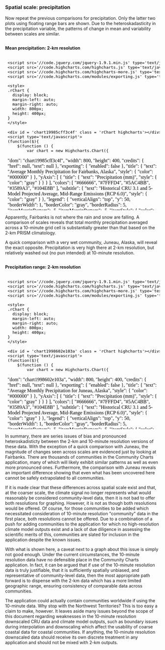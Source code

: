 






##
##
### Spatial scale: precipitation

Now repeat the previous comparisons for precipitation.
Only the latter two plots using floating range bars are shown.
Due to the heteroskadasticity in the precipitation variable, the patterns of change in mean and variability between scales are similar.

##
#### Mean precipitation: 2-km resolution

<iframe srcdoc=' &lt;!doctype HTML&gt;
&lt;meta charset = &#039;utf-8&#039;&gt;
&lt;html&gt;
  &lt;head&gt;
    
    &lt;script src=&#039;//code.jquery.com/jquery-1.9.1.min.js&#039; type=&#039;text/javascript&#039;&gt;&lt;/script&gt;
    &lt;script src=&#039;//code.highcharts.com/highcharts.js&#039; type=&#039;text/javascript&#039;&gt;&lt;/script&gt;
    &lt;script src=&#039;//code.highcharts.com/highcharts-more.js&#039; type=&#039;text/javascript&#039;&gt;&lt;/script&gt;
    &lt;script src=&#039;//code.highcharts.com/modules/exporting.js&#039; type=&#039;text/javascript&#039;&gt;&lt;/script&gt;
    
    &lt;style&gt;
    .rChart {
      display: block;
      margin-left: auto; 
      margin-right: auto;
      width: 800px;
      height: 400px;
    }  
    &lt;/style&gt;
    
  &lt;/head&gt;
  &lt;body &gt;
    
    &lt;div id = &#039;chart19985cff3c4f&#039; class = &#039;rChart highcharts&#039;&gt;&lt;/div&gt;    
    &lt;script type=&#039;text/javascript&#039;&gt;
    (function($){
        $(function () {
            var chart = new Highcharts.Chart({
 &quot;dom&quot;: &quot;chart19985cff3c4f&quot;,
&quot;width&quot;:            800,
&quot;height&quot;:            400,
&quot;credits&quot;: {
 &quot;href&quot;: null,
&quot;text&quot;: null 
},
&quot;exporting&quot;: {
 &quot;enabled&quot;: false 
},
&quot;title&quot;: {
 &quot;text&quot;: &quot;Average Monthly Precipitation for Fairbanks, Alaska&quot;,
&quot;style&quot;: {
 &quot;color&quot;: &quot;#000000&quot; 
} 
},
&quot;yAxis&quot;: [
 {
 &quot;title&quot;: {
 &quot;text&quot;: &quot;Precipitation (mm)&quot;,
&quot;style&quot;: {
 &quot;color&quot;: &quot;gray&quot; 
} 
} 
} 
],
&quot;colors&quot;: [ &quot;#666666&quot;, &quot;#7FFFD4&quot;, &quot;#5AC4BB&quot;, &quot;#3589A3&quot;, &quot;#104E8B&quot; ],
&quot;subtitle&quot;: {
 &quot;text&quot;: &quot;Historical CRU 3.1 and 5-Model Projected Average, Mid-Range Emissions (RCP 6.0)&quot;,
&quot;style&quot;: {
 &quot;color&quot;: &quot;gray&quot; 
} 
},
&quot;legend&quot;: {
 &quot;verticalAlign&quot;: &quot;top&quot;,
&quot;y&quot;:             50,
&quot;borderWidth&quot;:              1,
&quot;borderColor&quot;: &quot;gray&quot;,
&quot;borderRadius&quot;:              5,
&quot;itemMarginBottom&quot;:             -5,
&quot;itemMarginBottom&quot;:             -5,
&quot;itemStyle&quot;: {
 &quot;color&quot;: &quot;gray&quot; 
} 
},
&quot;xAxis&quot;: [
 {
 &quot;categories&quot;: [ &quot;Jan&quot;, &quot;Feb&quot;, &quot;Mar&quot;, &quot;Apr&quot;, &quot;May&quot;, &quot;Jun&quot;, &quot;Jul&quot;, &quot;Aug&quot;, &quot;Sep&quot;, &quot;Oct&quot;, &quot;Nov&quot;, &quot;Dec&quot; ],
&quot;title&quot;: {
 &quot;text&quot;: &quot;Due to variability among climate models and among years in a natural climate system, these graphs are useful for examining trends over time, rather than for precisely&lt;br&gt;predicting monthly or yearly values. For more information on derivation, reliability, and variability among these projections, please visit www.snap.uaf.edu.&quot;,
&quot;style&quot;: {
 &quot;color&quot;: &quot;gray&quot;,
&quot;fontWeight&quot;: &quot;normal&quot;,
&quot;fontSize&quot;: &quot;8px&quot; 
} 
} 
} 
],
&quot;series&quot;: [
 {
 &quot;data&quot;: [
 [
              0,
            46 
],
[
              2,
            29 
],
[
              0,
            29 
],
[
              0,
            17 
],
[
              2,
            46 
],
[
             11,
            71 
],
[
             18,
           109 
],
[
             15,
           132 
],
[
              3,
            63 
],
[
              3,
            56 
],
[
              3,
            40 
],
[
              0,
            44 
] 
],
&quot;name&quot;: &quot;1960-1989&quot;,
&quot;type&quot;: &quot;columnrange&quot; 
},
{
 &quot;data&quot;: [
 [
              5,
            37 
],
[
              3,
            36 
],
[
              4,
            28 
],
[
              1,
            22 
],
[
              3,
            43 
],
[
             12,
            87 
],
[
             18,
           128 
],
[
             15,
           102 
],
[
              3,
            84 
],
[
              9,
            56 
],
[
              6,
            44 
],
[
              6,
            49 
] 
],
&quot;name&quot;: &quot;2010-2019&quot;,
&quot;type&quot;: &quot;columnrange&quot; 
},
{
 &quot;data&quot;: [
 [
              3,
            57 
],
[
              4,
            43 
],
[
              4,
            30 
],
[
              2,
            18 
],
[
              5,
            49 
],
[
             15,
            82 
],
[
             26,
           100 
],
[
             22,
           123 
],
[
             11,
            56 
],
[
             11,
            60 
],
[
              7,
            54 
],
[
              6,
            51 
] 
],
&quot;name&quot;: &quot;2040-2049&quot;,
&quot;type&quot;: &quot;columnrange&quot; 
},
{
 &quot;data&quot;: [
 [
              6,
            52 
],
[
              3,
            31 
],
[
              2,
            26 
],
[
              2,
            18 
],
[
              7,
            70 
],
[
             12,
           110 
],
[
             18,
           146 
],
[
             10,
           112 
],
[
              8,
            83 
],
[
              9,
            71 
],
[
              9,
            43 
],
[
              8,
            51 
] 
],
&quot;name&quot;: &quot;2060-2069&quot;,
&quot;type&quot;: &quot;columnrange&quot; 
},
{
 &quot;data&quot;: [
 [
              3,
            41 
],
[
              3,
            46 
],
[
              4,
            21 
],
[
              2,
            24 
],
[
              8,
            52 
],
[
              6,
           113 
],
[
             25,
           117 
],
[
             18,
           134 
],
[
             12,
            70 
],
[
             12,
            74 
],
[
              9,
            52 
],
[
              7,
            49 
] 
],
&quot;name&quot;: &quot;2090-2099&quot;,
&quot;type&quot;: &quot;columnrange&quot; 
} 
],
&quot;chart&quot;: {
 &quot;width&quot;:            850,
&quot;height&quot;:            500,
&quot;renderTo&quot;: &quot;chart19985cff3c4f&quot; 
},
&quot;id&quot;: &quot;chart19985cff3c4f&quot; 
});
        });
    })(jQuery);
&lt;/script&gt;
    
    &lt;script&gt;&lt;/script&gt;    
  &lt;/body&gt;
&lt;/html&gt; ' scrolling='no' frameBorder='0' seamless class='rChart  highcharts  ' id='iframe-chart19985cff3c4f'> </iframe>
 <style>iframe.rChart{ width: 100%; height: 400px;}</style>

##
#### Mean precipitation: 10-minute resolution

<iframe srcdoc=' &lt;!doctype HTML&gt;
&lt;meta charset = &#039;utf-8&#039;&gt;
&lt;html&gt;
  &lt;head&gt;
    
    &lt;script src=&#039;//code.jquery.com/jquery-1.9.1.min.js&#039; type=&#039;text/javascript&#039;&gt;&lt;/script&gt;
    &lt;script src=&#039;//code.highcharts.com/highcharts.js&#039; type=&#039;text/javascript&#039;&gt;&lt;/script&gt;
    &lt;script src=&#039;//code.highcharts.com/highcharts-more.js&#039; type=&#039;text/javascript&#039;&gt;&lt;/script&gt;
    &lt;script src=&#039;//code.highcharts.com/modules/exporting.js&#039; type=&#039;text/javascript&#039;&gt;&lt;/script&gt;
    
    &lt;style&gt;
    .rChart {
      display: block;
      margin-left: auto; 
      margin-right: auto;
      width: 800px;
      height: 400px;
    }  
    &lt;/style&gt;
    
  &lt;/head&gt;
  &lt;body &gt;
    
    &lt;div id = &#039;chart19986b40568b&#039; class = &#039;rChart highcharts&#039;&gt;&lt;/div&gt;    
    &lt;script type=&#039;text/javascript&#039;&gt;
    (function($){
        $(function () {
            var chart = new Highcharts.Chart({
 &quot;dom&quot;: &quot;chart19986b40568b&quot;,
&quot;width&quot;:            800,
&quot;height&quot;:            400,
&quot;credits&quot;: {
 &quot;href&quot;: null,
&quot;text&quot;: null 
},
&quot;exporting&quot;: {
 &quot;enabled&quot;: false 
},
&quot;title&quot;: {
 &quot;text&quot;: &quot;Average Monthly Precipitation for Fairbanks, Alaska&quot;,
&quot;style&quot;: {
 &quot;color&quot;: &quot;#000000&quot; 
} 
},
&quot;yAxis&quot;: [
 {
 &quot;title&quot;: {
 &quot;text&quot;: &quot;Precipitation (mm)&quot;,
&quot;style&quot;: {
 &quot;color&quot;: &quot;gray&quot; 
} 
} 
} 
],
&quot;colors&quot;: [ &quot;#666666&quot;, &quot;#7FFFD4&quot;, &quot;#5AC4BB&quot;, &quot;#3589A3&quot;, &quot;#104E8B&quot; ],
&quot;subtitle&quot;: {
 &quot;text&quot;: &quot;Historical CRU 3.1 and 5-Model Projected Average, Mid-Range Emissions (RCP 6.0)&quot;,
&quot;style&quot;: {
 &quot;color&quot;: &quot;gray&quot; 
} 
},
&quot;legend&quot;: {
 &quot;verticalAlign&quot;: &quot;top&quot;,
&quot;y&quot;:             50,
&quot;borderWidth&quot;:              1,
&quot;borderColor&quot;: &quot;gray&quot;,
&quot;borderRadius&quot;:              5,
&quot;itemMarginBottom&quot;:             -5,
&quot;itemMarginBottom&quot;:             -5,
&quot;itemStyle&quot;: {
 &quot;color&quot;: &quot;gray&quot; 
} 
},
&quot;xAxis&quot;: [
 {
 &quot;categories&quot;: [ &quot;Jan&quot;, &quot;Feb&quot;, &quot;Mar&quot;, &quot;Apr&quot;, &quot;May&quot;, &quot;Jun&quot;, &quot;Jul&quot;, &quot;Aug&quot;, &quot;Sep&quot;, &quot;Oct&quot;, &quot;Nov&quot;, &quot;Dec&quot; ],
&quot;title&quot;: {
 &quot;text&quot;: &quot;Due to variability among climate models and among years in a natural climate system, these graphs are useful for examining trends over time, rather than for precisely&lt;br&gt;predicting monthly or yearly values. For more information on derivation, reliability, and variability among these projections, please visit www.snap.uaf.edu.&quot;,
&quot;style&quot;: {
 &quot;color&quot;: &quot;gray&quot;,
&quot;fontWeight&quot;: &quot;normal&quot;,
&quot;fontSize&quot;: &quot;8px&quot; 
} 
} 
} 
],
&quot;series&quot;: [
 {
 &quot;data&quot;: [
 [
             10,
            62 
],
[
              8,
            58 
],
[
              5,
            52 
],
[
              6,
            78 
],
[
              3,
            73 
],
[
             21,
           126 
],
[
             15,
           119 
],
[
             28,
           128 
],
[
             31,
            96 
],
[
             14,
            98 
],
[
             20,
            74 
],
[
              8,
            62 
] 
],
&quot;name&quot;: &quot;1960-1989&quot;,
&quot;type&quot;: &quot;columnrange&quot; 
},
{
 &quot;data&quot;: [
 [
              6,
            76 
],
[
              8,
            64 
],
[
             11,
            50 
],
[
             11,
            62 
],
[
              9,
            80 
],
[
             10,
           165 
],
[
             15,
           158 
],
[
             25,
           190 
],
[
             27,
           121 
],
[
             14,
           100 
],
[
             17,
            98 
],
[
             15,
            66 
] 
],
&quot;name&quot;: &quot;2010-2019&quot;,
&quot;type&quot;: &quot;columnrange&quot; 
},
{
 &quot;data&quot;: [
 [
              6,
            77 
],
[
             13,
            53 
],
[
              8,
            50 
],
[
             16,
            71 
],
[
             11,
           101 
],
[
             18,
           135 
],
[
             17,
           130 
],
[
             29,
           163 
],
[
             34,
           124 
],
[
             16,
           123 
],
[
              9,
            82 
],
[
             10,
            76 
] 
],
&quot;name&quot;: &quot;2040-2049&quot;,
&quot;type&quot;: &quot;columnrange&quot; 
},
{
 &quot;data&quot;: [
 [
              7,
            67 
],
[
             13,
            68 
],
[
             10,
            48 
],
[
              6,
            64 
],
[
             13,
           112 
],
[
             21,
           136 
],
[
             13,
           137 
],
[
             15,
           168 
],
[
             16,
           134 
],
[
             26,
            95 
],
[
             24,
            86 
],
[
             20,
            78 
] 
],
&quot;name&quot;: &quot;2060-2069&quot;,
&quot;type&quot;: &quot;columnrange&quot; 
},
{
 &quot;data&quot;: [
 [
             11,
            88 
],
[
              8,
            84 
],
[
             10,
            57 
],
[
              7,
            71 
],
[
             10,
           114 
],
[
             27,
           176 
],
[
             28,
           148 
],
[
             42,
           210 
],
[
             30,
           147 
],
[
             22,
           103 
],
[
             14,
           132 
],
[
             22,
            93 
] 
],
&quot;name&quot;: &quot;2090-2099&quot;,
&quot;type&quot;: &quot;columnrange&quot; 
} 
],
&quot;chart&quot;: {
 &quot;width&quot;:            850,
&quot;height&quot;:            500,
&quot;renderTo&quot;: &quot;chart19986b40568b&quot; 
},
&quot;id&quot;: &quot;chart19986b40568b&quot; 
});
        });
    })(jQuery);
&lt;/script&gt;
    
    &lt;script&gt;&lt;/script&gt;    
  &lt;/body&gt;
&lt;/html&gt; ' scrolling='no' frameBorder='0' seamless class='rChart  highcharts  ' id='iframe-chart19986b40568b'> </iframe>
 <style>iframe.rChart{ width: 100%; height: 400px;}</style>

Apparently, Fairbanks is not where the rain and snow are falling.
A comparison of scales reveals that total monthly precipitation averaged across a 10-minute grid cell is substantially greater than that based on the 2-km PRISM climatology.

A quick comparison with a very wet community, Juneau, Alaska, will reveal the exact opposite.
Precipitation is very high there at 2-km resolution, but relatively washed out (no pun intended) at 10-minute resolution.

##
#### Precipitation range: 2-km resolution

<iframe srcdoc=' &lt;!doctype HTML&gt;
&lt;meta charset = &#039;utf-8&#039;&gt;
&lt;html&gt;
  &lt;head&gt;
    
    &lt;script src=&#039;//code.jquery.com/jquery-1.9.1.min.js&#039; type=&#039;text/javascript&#039;&gt;&lt;/script&gt;
    &lt;script src=&#039;//code.highcharts.com/highcharts.js&#039; type=&#039;text/javascript&#039;&gt;&lt;/script&gt;
    &lt;script src=&#039;//code.highcharts.com/highcharts-more.js&#039; type=&#039;text/javascript&#039;&gt;&lt;/script&gt;
    &lt;script src=&#039;//code.highcharts.com/modules/exporting.js&#039; type=&#039;text/javascript&#039;&gt;&lt;/script&gt;
    
    &lt;style&gt;
    .rChart {
      display: block;
      margin-left: auto; 
      margin-right: auto;
      width: 800px;
      height: 400px;
    }  
    &lt;/style&gt;
    
  &lt;/head&gt;
  &lt;body &gt;
    
    &lt;div id = &#039;chart1998602e103a&#039; class = &#039;rChart highcharts&#039;&gt;&lt;/div&gt;    
    &lt;script type=&#039;text/javascript&#039;&gt;
    (function($){
        $(function () {
            var chart = new Highcharts.Chart({
 &quot;dom&quot;: &quot;chart1998602e103a&quot;,
&quot;width&quot;:            800,
&quot;height&quot;:            400,
&quot;credits&quot;: {
 &quot;href&quot;: null,
&quot;text&quot;: null 
},
&quot;exporting&quot;: {
 &quot;enabled&quot;: false 
},
&quot;title&quot;: {
 &quot;text&quot;: &quot;Average Monthly Precipitation for Juneau, Alaska&quot;,
&quot;style&quot;: {
 &quot;color&quot;: &quot;#000000&quot; 
} 
},
&quot;yAxis&quot;: [
 {
 &quot;title&quot;: {
 &quot;text&quot;: &quot;Precipitation (mm)&quot;,
&quot;style&quot;: {
 &quot;color&quot;: &quot;gray&quot; 
} 
} 
} 
],
&quot;colors&quot;: [ &quot;#666666&quot;, &quot;#7FFFD4&quot;, &quot;#5AC4BB&quot;, &quot;#3589A3&quot;, &quot;#104E8B&quot; ],
&quot;subtitle&quot;: {
 &quot;text&quot;: &quot;Historical CRU 3.1 and 5-Model Projected Average, Mid-Range Emissions (RCP 6.0)&quot;,
&quot;style&quot;: {
 &quot;color&quot;: &quot;gray&quot; 
} 
},
&quot;legend&quot;: {
 &quot;verticalAlign&quot;: &quot;top&quot;,
&quot;y&quot;:             50,
&quot;borderWidth&quot;:              1,
&quot;borderColor&quot;: &quot;gray&quot;,
&quot;borderRadius&quot;:              5,
&quot;itemMarginBottom&quot;:             -5,
&quot;itemMarginBottom&quot;:             -5,
&quot;itemStyle&quot;: {
 &quot;color&quot;: &quot;gray&quot; 
} 
},
&quot;xAxis&quot;: [
 {
 &quot;categories&quot;: [ &quot;Jan&quot;, &quot;Feb&quot;, &quot;Mar&quot;, &quot;Apr&quot;, &quot;May&quot;, &quot;Jun&quot;, &quot;Jul&quot;, &quot;Aug&quot;, &quot;Sep&quot;, &quot;Oct&quot;, &quot;Nov&quot;, &quot;Dec&quot; ],
&quot;title&quot;: {
 &quot;text&quot;: &quot;Due to variability among climate models and among years in a natural climate system, these graphs are useful for examining trends over time, rather than for precisely&lt;br&gt;predicting monthly or yearly values. For more information on derivation, reliability, and variability among these projections, please visit www.snap.uaf.edu.&quot;,
&quot;style&quot;: {
 &quot;color&quot;: &quot;gray&quot;,
&quot;fontWeight&quot;: &quot;normal&quot;,
&quot;fontSize&quot;: &quot;8px&quot; 
} 
} 
} 
],
&quot;series&quot;: [
 {
 &quot;data&quot;: [
 [
          111.5,
         280.5 
],
[
           73.6,
         238.4 
],
[
           92.4,
         225.6 
],
[
           85.9,
         192.1 
],
[
           95.3,
         174.7 
],
[
           70.7,
         141.3 
],
[
           95.6,
         206.4 
],
[
          106.8,
         279.2 
],
[
          185.3,
         392.7 
],
[
          229.8,
         462.2 
],
[
          142.7,
         355.3 
],
[
          113.9,
         296.1 
] 
],
&quot;name&quot;: &quot;1960-1989&quot;,
&quot;type&quot;: &quot;columnrange&quot; 
},
{
 &quot;data&quot;: [
 [
            103,
           289 
],
[
           74.1,
         245.9 
],
[
             84,
           210 
],
[
           74.6,
         199.4 
],
[
           63.9,
         180.1 
],
[
           57.8,
         178.2 
],
[
           76.8,
         201.2 
],
[
          110.4,
         245.6 
],
[
          193.9,
         352.1 
],
[
          231.7,
         470.3 
],
[
          146.8,
         347.2 
],
[
          122.2,
         281.8 
] 
],
&quot;name&quot;: &quot;2010-2019&quot;,
&quot;type&quot;: &quot;columnrange&quot; 
},
{
 &quot;data&quot;: [
 [
          116.4,
         279.6 
],
[
           99.5,
         256.5 
],
[
           90.5,
         215.5 
],
[
           97.6,
         214.4 
],
[
           74.3,
         199.7 
],
[
             49,
           147 
],
[
           94.6,
         219.4 
],
[
            119,
           291 
],
[
          231.1,
         428.9 
],
[
          234.4,
         523.6 
],
[
          149.3,
         320.7 
],
[
          127.4,
         298.6 
] 
],
&quot;name&quot;: &quot;2040-2049&quot;,
&quot;type&quot;: &quot;columnrange&quot; 
},
{
 &quot;data&quot;: [
 [
          129.1,
         292.9 
],
[
           93.8,
         222.2 
],
[
           96.4,
         233.6 
],
[
          110.9,
         223.1 
],
[
           76.5,
         187.5 
],
[
           75.5,
         168.5 
],
[
           88.9,
         219.1 
],
[
           92.3,
         285.7 
],
[
            191,
           367 
],
[
          261.9,
         476.1 
],
[
            169,
           389 
],
[
          118.8,
         301.2 
] 
],
&quot;name&quot;: &quot;2060-2069&quot;,
&quot;type&quot;: &quot;columnrange&quot; 
},
{
 &quot;data&quot;: [
 [
          121.8,
         278.2 
],
[
            103,
           241 
],
[
          112.8,
         233.2 
],
[
           84.6,
         231.4 
],
[
           86.8,
         215.2 
],
[
           50.5,
         179.5 
],
[
           92.2,
         211.8 
],
[
          110.7,
         337.3 
],
[
          219.4,
         434.6 
],
[
          295.1,
         550.9 
],
[
          164.2,
         361.8 
],
[
          141.4,
         302.6 
] 
],
&quot;name&quot;: &quot;2090-2099&quot;,
&quot;type&quot;: &quot;columnrange&quot; 
} 
],
&quot;chart&quot;: {
 &quot;width&quot;:            850,
&quot;height&quot;:            500,
&quot;renderTo&quot;: &quot;chart1998602e103a&quot; 
},
&quot;id&quot;: &quot;chart1998602e103a&quot; 
});
        });
    })(jQuery);
&lt;/script&gt;
    
    &lt;script&gt;&lt;/script&gt;    
  &lt;/body&gt;
&lt;/html&gt; ' scrolling='no' frameBorder='0' seamless class='rChart  highcharts  ' id='iframe-chart1998602e103a'> </iframe>
 <style>iframe.rChart{ width: 100%; height: 400px;}</style>

##
#### Precipitation range: 10-minute resolution

<iframe srcdoc=' &lt;!doctype HTML&gt;
&lt;meta charset = &#039;utf-8&#039;&gt;
&lt;html&gt;
  &lt;head&gt;
    
    &lt;script src=&#039;//code.jquery.com/jquery-1.9.1.min.js&#039; type=&#039;text/javascript&#039;&gt;&lt;/script&gt;
    &lt;script src=&#039;//code.highcharts.com/highcharts.js&#039; type=&#039;text/javascript&#039;&gt;&lt;/script&gt;
    &lt;script src=&#039;//code.highcharts.com/highcharts-more.js&#039; type=&#039;text/javascript&#039;&gt;&lt;/script&gt;
    &lt;script src=&#039;//code.highcharts.com/modules/exporting.js&#039; type=&#039;text/javascript&#039;&gt;&lt;/script&gt;
    
    &lt;style&gt;
    .rChart {
      display: block;
      margin-left: auto; 
      margin-right: auto;
      width: 800px;
      height: 400px;
    }  
    &lt;/style&gt;
    
  &lt;/head&gt;
  &lt;body &gt;
    
    &lt;div id = &#039;chart1998398c35b7&#039; class = &#039;rChart highcharts&#039;&gt;&lt;/div&gt;    
    &lt;script type=&#039;text/javascript&#039;&gt;
    (function($){
        $(function () {
            var chart = new Highcharts.Chart({
 &quot;dom&quot;: &quot;chart1998398c35b7&quot;,
&quot;width&quot;:            800,
&quot;height&quot;:            400,
&quot;credits&quot;: {
 &quot;href&quot;: null,
&quot;text&quot;: null 
},
&quot;exporting&quot;: {
 &quot;enabled&quot;: false 
},
&quot;title&quot;: {
 &quot;text&quot;: &quot;Average Monthly Precipitation for Juneau, Alaska&quot;,
&quot;style&quot;: {
 &quot;color&quot;: &quot;#000000&quot; 
} 
},
&quot;yAxis&quot;: [
 {
 &quot;title&quot;: {
 &quot;text&quot;: &quot;Precipitation (mm)&quot;,
&quot;style&quot;: {
 &quot;color&quot;: &quot;gray&quot; 
} 
} 
} 
],
&quot;colors&quot;: [ &quot;#666666&quot;, &quot;#7FFFD4&quot;, &quot;#5AC4BB&quot;, &quot;#3589A3&quot;, &quot;#104E8B&quot; ],
&quot;subtitle&quot;: {
 &quot;text&quot;: &quot;Historical CRU 3.1 and 5-Model Projected Average, Mid-Range Emissions (RCP 6.0)&quot;,
&quot;style&quot;: {
 &quot;color&quot;: &quot;gray&quot; 
} 
},
&quot;legend&quot;: {
 &quot;verticalAlign&quot;: &quot;top&quot;,
&quot;y&quot;:             50,
&quot;borderWidth&quot;:              1,
&quot;borderColor&quot;: &quot;gray&quot;,
&quot;borderRadius&quot;:              5,
&quot;itemMarginBottom&quot;:             -5,
&quot;itemMarginBottom&quot;:             -5,
&quot;itemStyle&quot;: {
 &quot;color&quot;: &quot;gray&quot; 
} 
},
&quot;xAxis&quot;: [
 {
 &quot;categories&quot;: [ &quot;Jan&quot;, &quot;Feb&quot;, &quot;Mar&quot;, &quot;Apr&quot;, &quot;May&quot;, &quot;Jun&quot;, &quot;Jul&quot;, &quot;Aug&quot;, &quot;Sep&quot;, &quot;Oct&quot;, &quot;Nov&quot;, &quot;Dec&quot; ],
&quot;title&quot;: {
 &quot;text&quot;: &quot;Due to variability among climate models and among years in a natural climate system, these graphs are useful for examining trends over time, rather than for precisely&lt;br&gt;predicting monthly or yearly values. For more information on derivation, reliability, and variability among these projections, please visit www.snap.uaf.edu.&quot;,
&quot;style&quot;: {
 &quot;color&quot;: &quot;gray&quot;,
&quot;fontWeight&quot;: &quot;normal&quot;,
&quot;fontSize&quot;: &quot;8px&quot; 
} 
} 
} 
],
&quot;series&quot;: [
 {
 &quot;data&quot;: [
 [
           22.3,
          51.7 
],
[
           15.7,
          42.3 
],
[
           14.3,
          41.7 
],
[
           19.7,
          52.3 
],
[
           23.2,
          78.8 
],
[
           39.3,
          96.7 
],
[
           49.4,
         122.6 
],
[
           38.5,
          97.5 
],
[
           37.9,
          84.1 
],
[
           35.8,
          84.2 
],
[
           32.9,
          69.1 
],
[
           30.3,
          63.7 
] 
],
&quot;name&quot;: &quot;1960-1989&quot;,
&quot;type&quot;: &quot;columnrange&quot; 
},
{
 &quot;data&quot;: [
 [
           25.9,
          54.1 
],
[
           20.2,
          41.8 
],
[
           19.9,
          46.1 
],
[
           26.7,
          53.3 
],
[
           33.2,
          84.8 
],
[
           44.8,
         109.2 
],
[
           62.2,
         137.8 
],
[
           27.2,
         106.8 
],
[
           40.5,
          89.5 
],
[
           39.5,
          86.5 
],
[
           39.9,
          76.1 
],
[
           33.2,
          62.8 
] 
],
&quot;name&quot;: &quot;2010-2019&quot;,
&quot;type&quot;: &quot;columnrange&quot; 
},
{
 &quot;data&quot;: [
 [
           29.2,
          56.8 
],
[
           20.9,
          45.1 
],
[
           21.9,
          44.1 
],
[
           24.6,
          57.4 
],
[
           31.2,
          86.8 
],
[
           46.4,
         117.6 
],
[
           42.1,
         119.9 
],
[
           35.3,
          96.7 
],
[
           35.5,
          86.5 
],
[
           45.9,
          90.1 
],
[
           36.1,
          75.9 
],
[
             45,
            67 
] 
],
&quot;name&quot;: &quot;2040-2049&quot;,
&quot;type&quot;: &quot;columnrange&quot; 
},
{
 &quot;data&quot;: [
 [
           30.8,
          59.2 
],
[
           20.2,
          49.8 
],
[
           20.4,
          43.6 
],
[
           28.2,
          53.8 
],
[
           35.8,
          84.2 
],
[
           50.3,
         107.7 
],
[
           51.9,
         124.1 
],
[
           37.2,
         102.8 
],
[
           35.1,
          96.9 
],
[
             45,
            93 
],
[
           40.9,
          81.1 
],
[
           40.8,
          67.2 
] 
],
&quot;name&quot;: &quot;2060-2069&quot;,
&quot;type&quot;: &quot;columnrange&quot; 
},
{
 &quot;data&quot;: [
 [
           30.3,
          59.7 
],
[
           24.2,
          49.8 
],
[
             22,
            46 
],
[
           24.9,
          65.1 
],
[
           39.2,
          94.8 
],
[
           46.6,
         109.4 
],
[
             46,
           136 
],
[
           40.2,
         101.8 
],
[
           38.6,
          81.4 
],
[
           47.7,
          94.3 
],
[
           46.5,
          85.5 
],
[
           40.7,
          77.3 
] 
],
&quot;name&quot;: &quot;2090-2099&quot;,
&quot;type&quot;: &quot;columnrange&quot; 
} 
],
&quot;chart&quot;: {
 &quot;width&quot;:            850,
&quot;height&quot;:            500,
&quot;renderTo&quot;: &quot;chart1998398c35b7&quot; 
},
&quot;id&quot;: &quot;chart1998398c35b7&quot; 
});
        });
    })(jQuery);
&lt;/script&gt;
    
    &lt;script&gt;&lt;/script&gt;    
  &lt;/body&gt;
&lt;/html&gt; ' scrolling='no' frameBorder='0' seamless class='rChart  highcharts  ' id='iframe-chart1998398c35b7'> </iframe>
 <style>iframe.rChart{ width: 100%; height: 400px;}</style>

<style>iframe.rChart{ width: 100%; height: 500px;}</style>

In summary, there are series issues of bias and pronounced heteroskadisticty between the 2-km and 10-minute resolution versions of these data.
With the exception of a quick comparison with Juneau, the magnitude of changes seen across scales are evidenced just by looking at Fairbanks.
There are thousands of communities in the Community Charts application, many of which will likely exhibit similar patterns as well as even more pronounced ones.
Furthermore, the comparison with Juneau reveals an important difference showing that even what has been uncovered here cannot be safely extrapolated to all communities.

If it is made clear that these differences across spatial scale exist and that, at the coarser scale, the climate signal no longer represents what would reasonably be considered community-level data,
then it is not bad to offer both resolutions for graphing.
However, it is not as though both resolutions would be offered.
Of course, for those communities to be added which necessitated consideration of 10-minute resolution "community" data in the first place, both resolutions cannot be offered.
Due to a combination of a push for adding communities to the application for which no high-resolution climate model outputs exist and a lack of due diligence in assessing the scientific merits of this,
communities are slated for inclusion in the application despite the known issues.

With what is shown here, a caveat next to a graph about this issue is simply not good enough.
Under the current circumstances, the 10-minute resolution data have no defensible place in the Community Charts application.
In fact, it can be argued that if use of the 10-minute resolution data is truly justifiable, that it is sufficiently spatially unbiased, and representative of community-level data,
then the most appropriate path forward is to dispense with the 2-km data which has a more limited geographic range, ensuring consistency of comparable data across communities.

The application could actually contain communities worldwide if using the 10-minute data. Why stop with the Northwest Territories?
This is too easy a claim to make, however.
It leaves aside many issues beyond the scope of this document regarding weaknesses in the 10-minute resolution downscaled CRU data and climate model outputs,
such as boundary issues during interpolation and downscaling which affect the usability of coarse coastal data for coastal communities.
If anything, the 10-minute resolution downscaled data should receive its own discrete treatment in any application and should not be mixed with 2-km outputs.
